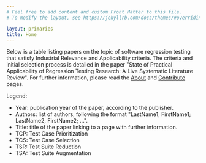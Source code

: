 ```yaml
---
# Feel free to add content and custom Front Matter to this file.
# To modify the layout, see https://jekyllrb.com/docs/themes/#overriding-theme-defaults

layout: primaries
title: Home
---
```


Below is a table listing papers on the topic of software regression testing that satisfy Industrial Relevance and Applicability criteria.
The criteria and initial selection process is detailed in the paper "State of Practical Applicability of Regression Testing Research: A Live Systematic Literature Review".
For further information, please read the [About](about) and [Contribute](contribute) pages.

Legend:
* Year: publication year of the paper, according to the publisher.
* Authors: list of authors, following the format "LastName1, FirstName1; LastName2, FirstName2; ...".
* Title: title of the paper linking to a page with further information.
* TCP: Test Case Prioritization
* TCS: Test Case Selection
* TSR: Test Suite Reduction
* TSA: Test Suite Augmentation


